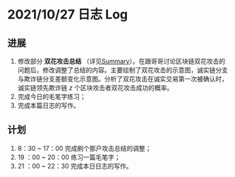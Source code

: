 # 2021/10/27 日志 Log

## 进展

1. 修改部分 **双花攻击总结** （详见[Summary](./../Double_Spending_Attacks/Summary_V1.md)）。在跟哥哥讨论区块链双花攻击的问题后，修改调整了总结的内容。主要绘制了双花攻击的示意图，诚实链分支与欺诈链分支差额变化示意图。分析了双花攻击在诚实交易第一次被确认时，诚实链领先欺诈链 $z$ 个区块攻击者双花攻击成功的概率。
2. 完成今日的毛笔字练习；
3. 完成本篇日志的写作。



## 计划

1. 8：30 ~ 17：00 完成刷个那户攻击总结的调整；
2. 19 ：00 ~ 20：00 练习一篇毛笔字；
3. 21 ：00 ~ 22：30 完成本日日志的写作。